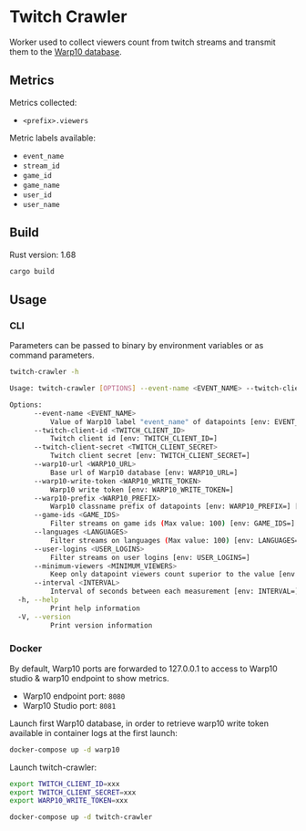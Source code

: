 # Twitch Crawler

Worker used to collect viewers count from twitch streams and transmit them to the [Warp10 database](https://www.warp10.io/).

## Metrics

Metrics collected:

- `<prefix>.viewers`

Metric labels available:

- `event_name`
- `stream_id`
- `game_id`
- `game_name`
- `user_id`
- `user_name`


## Build

Rust version: 1.68

```sh
cargo build
```

## Usage

### CLI

Parameters can be passed to binary by environment variables or as command parameters.

```sh
twitch-crawler -h

Usage: twitch-crawler [OPTIONS] --event-name <EVENT_NAME> --twitch-client-id <TWITCH_CLIENT_ID> --twitch-client-secret <TWITCH_CLIENT_SECRET> --warp10-url <WARP10_URL> --warp10-write-token <WARP10_WRITE_TOKEN>

Options:
      --event-name <EVENT_NAME>
          Value of Warp10 label "event_name" of datapoints [env: EVENT_NAME=]
      --twitch-client-id <TWITCH_CLIENT_ID>
          Twitch client id [env: TWITCH_CLIENT_ID=]
      --twitch-client-secret <TWITCH_CLIENT_SECRET>
          Twitch client secret [env: TWITCH_CLIENT_SECRET=]
      --warp10-url <WARP10_URL>
          Base url of Warp10 database [env: WARP10_URL=]
      --warp10-write-token <WARP10_WRITE_TOKEN>
          Warp10 write token [env: WARP10_WRITE_TOKEN=]
      --warp10-prefix <WARP10_PREFIX>
          Warp10 classname prefix of datapoints [env: WARP10_PREFIX=] [default: twitch]
      --game-ids <GAME_IDS>
          Filter streams on game ids (Max value: 100) [env: GAME_IDS=]
      --languages <LANGUAGES>
          Filter streams on languages (Max value: 100) [env: LANGUAGES=]
      --user-logins <USER_LOGINS>
          Filter streams on user logins [env: USER_LOGINS=]
      --minimum-viewers <MINIMUM_VIEWERS>
          Keep only datapoint viewers count superior to the value [env: MINIMUM_VIEWERS=] [default: 0]
      --interval <INTERVAL>
          Interval of seconds between each measurement [env: INTERVAL=] [default: 15]
  -h, --help
          Print help information
  -V, --version
          Print version information
```

### Docker

By default, Warp10 ports are forwarded to 127.0.0.1 to access to Warp10 studio & warp10 endpoint to show metrics.

- Warp10 endpoint port: `8080`
- Warp10 Studio port: `8081`

Launch first Warp10 database, in order to retrieve warp10 write token available in container logs at the first launch:

```sh
docker-compose up -d warp10
```

Launch twitch-crawler:

```sh
export TWITCH_CLIENT_ID=xxx 
export TWITCH_CLIENT_SECRET=xxx 
export WARP10_WRITE_TOKEN=xxx 

docker-compose up -d twitch-crawler
```
